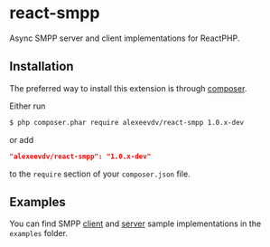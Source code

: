 # react-smpp

Async SMPP server and client implementations for ReactPHP.

## Installation

The preferred way to install this extension is through [composer](https://getcomposer.org/download/).

Either run

```bash
$ php composer.phar require alexeevdv/react-smpp 1.0.x-dev
```

or add

```json
"alexeevdv/react-smpp": "1.0.x-dev"
```

to the `require` section of your `composer.json` file.

## Examples

You can find SMPP [client](examples/client.php) and [server](examples/server.php) sample implementations in the `examples` folder.
